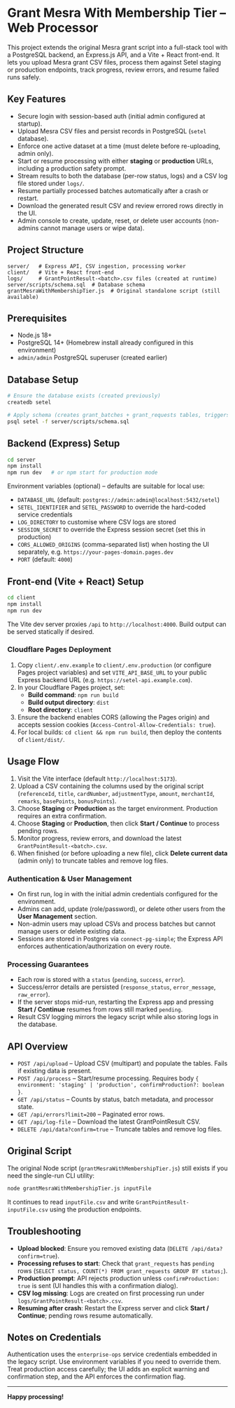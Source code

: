 # Grant Mesra With Membership Tier – Web Processor

This project extends the original Mesra grant script into a full-stack tool with a PostgreSQL backend, an Express.js API, and a Vite + React front-end. It lets you upload Mesra grant CSV files, process them against Setel staging or production endpoints, track progress, review errors, and resume failed runs safely.

## Key Features
- Secure login with session-based auth (initial admin configured at startup).
- Upload Mesra CSV files and persist records in PostgreSQL (`setel` database).
- Enforce one active dataset at a time (must delete before re-uploading, admin only).
- Start or resume processing with either **staging** or **production** URLs, including a production safety prompt.
- Stream results to both the database (per-row status, logs) and a CSV log file stored under `logs/`.
- Resume partially processed batches automatically after a crash or restart.
- Download the generated result CSV and review errored rows directly in the UI.
- Admin console to create, update, reset, or delete user accounts (non-admins cannot manage users or wipe data).

## Project Structure
```
server/   # Express API, CSV ingestion, processing worker
client/   # Vite + React front-end
logs/     # GrantPointResult-<batch>.csv files (created at runtime)
server/scripts/schema.sql  # Database schema
grantMesraWithMembershipTier.js  # Original standalone script (still available)
```

## Prerequisites
- Node.js 18+
- PostgreSQL 14+ (Homebrew install already configured in this environment)
- `admin/admin` PostgreSQL superuser (created earlier)

## Database Setup
```bash
# Ensure the database exists (created previously)
createdb setel

# Apply schema (creates grant_batches + grant_requests tables, triggers)
psql setel -f server/scripts/schema.sql
```

## Backend (Express) Setup
```bash
cd server
npm install
npm run dev   # or npm start for production mode
```

Environment variables (optional) – defaults are suitable for local use:
- `DATABASE_URL` (default: `postgres://admin:admin@localhost:5432/setel`)
- `SETEL_IDENTIFIER` and `SETEL_PASSWORD` to override the hard-coded service credentials
- `LOG_DIRECTORY` to customise where CSV logs are stored
- `SESSION_SECRET` to override the Express session secret (set this in production)
- `CORS_ALLOWED_ORIGINS` (comma-separated list) when hosting the UI separately, e.g. `https://your-pages-domain.pages.dev`
- `PORT` (default: `4000`)

## Front-end (Vite + React) Setup
```bash
cd client
npm install
npm run dev
```
The Vite dev server proxies `/api` to `http://localhost:4000`. Build output can be served statically if desired.

### Cloudflare Pages Deployment
1. Copy `client/.env.example` to `client/.env.production` (or configure Pages project variables) and set `VITE_API_BASE_URL` to your public Express backend URL (e.g. `https://setel-api.example.com`).
2. In your Cloudflare Pages project, set:
   - **Build command**: `npm run build`
   - **Build output directory**: `dist`
   - **Root directory**: `client`
3. Ensure the backend enables CORS (allowing the Pages origin) and accepts session cookies (`Access-Control-Allow-Credentials: true`).
4. For local builds: `cd client && npm run build`, then deploy the contents of `client/dist/`.

## Usage Flow
1. Visit the Vite interface (default `http://localhost:5173`).
2. Upload a CSV containing the columns used by the original script (`referenceId`, `title`, `cardNumber`, `adjustmentType`, `amount`, `merchantId`, `remarks`, `basePoints`, `bonusPoints`).
3. Choose **Staging** or **Production** as the target environment. Production requires an extra confirmation.
4. Choose **Staging** or **Production**, then click **Start / Continue** to process pending rows.
5. Monitor progress, review errors, and download the latest `GrantPointResult-<batch>.csv`.
6. When finished (or before uploading a new file), click **Delete current data** (admin only) to truncate tables and remove log files.

### Authentication & User Management
- On first run, log in with the initial admin credentials configured for the environment.
- Admins can add, update (role/password), or delete other users from the **User Management** section.
- Non-admin users may upload CSVs and process batches but cannot manage users or delete existing data.
- Sessions are stored in Postgres via `connect-pg-simple`; the Express API enforces authentication/authorization on every route.

### Processing Guarantees
- Each row is stored with a `status` (`pending`, `success`, `error`).
- Success/error details are persisted (`response_status`, `error_message`, `raw_error`).
- If the server stops mid-run, restarting the Express app and pressing **Start / Continue** resumes from rows still marked `pending`.
- Result CSV logging mirrors the legacy script while also storing logs in the database.

## API Overview
- `POST /api/upload` – Upload CSV (multipart) and populate the tables. Fails if existing data is present.
- `POST /api/process` – Start/resume processing. Requires body `{ environment: 'staging' | 'production', confirmProduction?: boolean }`.
- `GET /api/status` – Counts by status, batch metadata, and processor state.
- `GET /api/errors?limit=200` – Paginated error rows.
- `GET /api/log-file` – Download the latest GrantPointResult CSV.
- `DELETE /api/data?confirm=true` – Truncate tables and remove log files.

## Original Script
The original Node script (`grantMesraWithMembershipTier.js`) still exists if you need the single-run CLI utility:
```bash
node grantMesraWithMembershipTier.js inputFile
```
It continues to read `inputFile.csv` and write `GrantPointResult-inputFile.csv` using the production endpoints.

## Troubleshooting
- **Upload blocked**: Ensure you removed existing data (`DELETE /api/data?confirm=true`).
- **Processing refuses to start**: Check that `grant_requests` has `pending` rows (`SELECT status, COUNT(*) FROM grant_requests GROUP BY status;`).
- **Production prompt**: API rejects production unless `confirmProduction: true` is sent (UI handles this with a confirmation dialog).
- **CSV log missing**: Logs are created on first processing run under `logs/GrantPointResult-<batch>.csv`.
- **Resuming after crash**: Restart the Express server and click **Start / Continue**; pending rows resume automatically.

## Notes on Credentials
Authentication uses the `enterprise-ops` service credentials embedded in the legacy script. Use environment variables if you need to override them. Treat production access carefully; the UI adds an explicit warning and confirmation step, and the API enforces the confirmation flag.

---

**Happy processing!**
